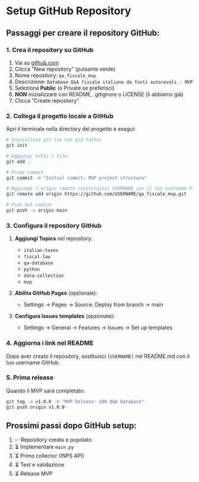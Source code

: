 # Setup GitHub Repository

## Passaggi per creare il repository GitHub:

### 1. Crea il repository su GitHub
1. Vai su [github.com](https://github.com)
2. Clicca "New repository" (pulsante verde)
3. Nome repository: `qa_fiscale_mvp`
4. Descrizione: `Database Q&A fiscale italiano da fonti autorevoli - MVP`
5. Seleziona **Public** (o Private se preferisci)
6. **NON** inizializzare con README, .gitignore o LICENSE (li abbiamo già)
7. Clicca "Create repository"

### 2. Collega il progetto locale a GitHub

Apri il terminale nella directory del progetto e esegui:

```bash
# Inizializza git (se non già fatto)
git init

# Aggiungi tutti i file
git add .

# Primo commit
git commit -m "Initial commit: MVP project structure"

# Aggiungi l'origin remote (sostituisci USERNAME con il tuo username GitHub)
git remote add origin https://github.com/USERNAME/qa_fiscale_mvp.git

# Push del codice
git push -u origin main
```

### 3. Configura il repository GitHub

1. **Aggiungi Topics** nel repository:
   - `italian-taxes`
   - `fiscal-law`
   - `qa-database`
   - `python`
   - `data-collection`
   - `mvp`

2. **Abilita GitHub Pages** (opzionale):
   - Settings → Pages → Source: Deploy from branch → main

3. **Configura Issues templates** (opzionale):
   - Settings → General → Features → Issues → Set up templates

### 4. Aggiorna i link nel README

Dopo aver creato il repository, sostituisci `[USERNAME]` nel README.md con il tuo username GitHub.

### 5. Prima release

Quando il MVP sarà completato:

```bash
git tag -a v1.0.0 -m "MVP Release: 200 Q&A Database"
git push origin v1.0.0
```

## Prossimi passi dopo GitHub setup:

1. ✅ Repository creato e popolato
2. ⏳ Implementare `main.py`
3. ⏳ Primo collector (INPS API)
4. ⏳ Test e validazione
5. ⏳ Release MVP